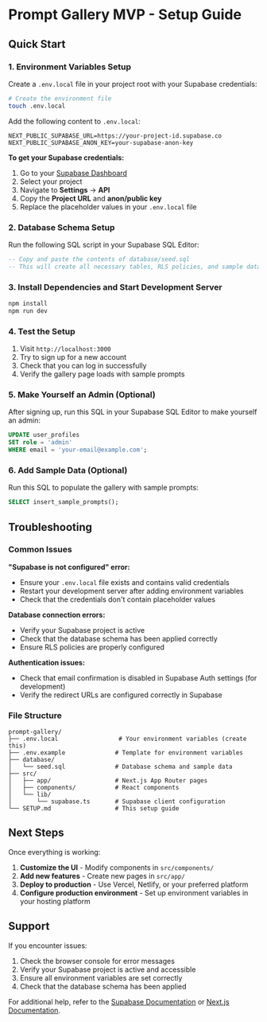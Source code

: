 # Prompt Gallery MVP - Setup Guide

## Quick Start

### 1. Environment Variables Setup

Create a `.env.local` file in your project root with your Supabase credentials:

```bash
# Create the environment file
touch .env.local
```

Add the following content to `.env.local`:

```env
NEXT_PUBLIC_SUPABASE_URL=https://your-project-id.supabase.co
NEXT_PUBLIC_SUPABASE_ANON_KEY=your-supabase-anon-key
```

**To get your Supabase credentials:**
1. Go to your [Supabase Dashboard](https://supabase.com/dashboard)
2. Select your project
3. Navigate to **Settings** → **API**
4. Copy the **Project URL** and **anon/public key**
5. Replace the placeholder values in your `.env.local` file

### 2. Database Schema Setup

Run the following SQL script in your Supabase SQL Editor:

```sql
-- Copy and paste the contents of database/seed.sql
-- This will create all necessary tables, RLS policies, and sample data
```

### 3. Install Dependencies and Start Development Server

```bash
npm install
npm run dev
```

### 4. Test the Setup

1. Visit `http://localhost:3000`
2. Try to sign up for a new account
3. Check that you can log in successfully
4. Verify the gallery page loads with sample prompts

### 5. Make Yourself an Admin (Optional)

After signing up, run this SQL in your Supabase SQL Editor to make yourself an admin:

```sql
UPDATE user_profiles 
SET role = 'admin' 
WHERE email = 'your-email@example.com';
```

### 6. Add Sample Data (Optional)

Run this SQL to populate the gallery with sample prompts:

```sql
SELECT insert_sample_prompts();
```

## Troubleshooting

### Common Issues

**"Supabase is not configured" error:**
- Ensure your `.env.local` file exists and contains valid credentials
- Restart your development server after adding environment variables
- Check that the credentials don't contain placeholder values

**Database connection errors:**
- Verify your Supabase project is active
- Check that the database schema has been applied correctly
- Ensure RLS policies are properly configured

**Authentication issues:**
- Check that email confirmation is disabled in Supabase Auth settings (for development)
- Verify the redirect URLs are configured correctly in Supabase

### File Structure

```
prompt-gallery/
├── .env.local                 # Your environment variables (create this)
├── .env.example              # Template for environment variables
├── database/
│   └── seed.sql              # Database schema and sample data
├── src/
│   ├── app/                  # Next.js App Router pages
│   ├── components/           # React components
│   └── lib/
│       └── supabase.ts       # Supabase client configuration
└── SETUP.md                  # This setup guide
```

## Next Steps

Once everything is working:

1. **Customize the UI** - Modify components in `src/components/`
2. **Add new features** - Create new pages in `src/app/`
3. **Deploy to production** - Use Vercel, Netlify, or your preferred platform
4. **Configure production environment** - Set up environment variables in your hosting platform

## Support

If you encounter issues:

1. Check the browser console for error messages
2. Verify your Supabase project is active and accessible
3. Ensure all environment variables are set correctly
4. Check that the database schema has been applied

For additional help, refer to the [Supabase Documentation](https://supabase.com/docs) or [Next.js Documentation](https://nextjs.org/docs).

